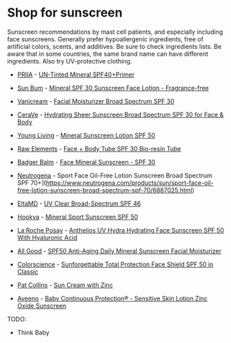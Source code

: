 <!--
source: jph
tags: shop
-->

# Shop for sunscreen

Sunscreen recommendations by mast cell patients, and especially including face sunscreens. Generally prefer hypoallergenic ingredients, free of artificial colors, scents, and additives. Be sure to check ingredients lists. Be aware that in some countries, the same brand name can have different ingredients. Also try UV-protective clothing.

* [PRIIA](https://www.priia.com) - [UN-Tinted Mineral SPF40+Primer](https://www.priia.com/shop/un-tinted-mineral-spf40-primer/)

* [Sun Bum](https://www.sunbum.com/) - [Mineral SPF 30 Sunscreen Face Lotion - Fragrance-free](https://www.sunbum.com/products/mineral-spf-30-sunscreen-face-lotion)

* [Vanicream](https://www.vanicream.com/) - [Facial Moisturizer Broad Spectrum SPF 30](https://www.vanicream.com/product/facial-moisturizer-with-spf)

* [CeraVe](https://www.cerave.com/) - [Hydrating Sheer Sunscreen Broad Spectrum SPF 30 for Face & Body](https://www.cerave.com/sunscreen/hydrating-sheer-sunscreen-broad-spectrum-spf-30-for-face-and-body)

* [Young Living](https://www.youngliving.com/) - [Mineral Sunscreen Lotion SPF 50](https://www.youngliving.com/us/en/product/mineral-sunscreen-lotion-spf-50)

* [Raw Elements](https://www.rawelementsusa.com/) - [Face + Body Tube SPF 30 Bio-resin Tube](https://www.rawelementsusa.com/products/face-body-30-tube)

* [Badger Balm](https://www.badgerbalm.com/) - [Face Mineral Sunscreen - SPF 30](https://www.badgerbalm.com/products/face-mineral-sunscreen-spf-30)

* [Neutrogena](https://www.neutrogena.com/) - Sport Face Oil-Free Lotion Sunscreen Broad Spectrum SPF 70+](https://www.neutrogena.com/products/sun/sport-face-oil-free-lotion-sunscreen-broad-spectrum-spf-70/6887025.html)

* [EltaMD](https://eltamd.com/) - [UV Clear Broad-Spectrum SPF 46](https://eltamd.com/collections/face-sunscreen/products/uv-clear-broad-spectrum-spf-46)

* [Hookya](https://hookyaproducts.com/) - [Mineral Sport Sunscreen SPF 50](https://hookyaproducts.com/shop/mineral-sport-sunscreen-spf-50-two-pack/)

* [La Roche Posay](https://www.laroche-posay.us/) - [Anthelios UV Hydra Hydrating Face Sunscreen SPF 50 With Hyaluronic Acid](https://www.laroche-posay.us/our-products/sun/face-sunscreen/anthelios-uv-hydra-hydrating-face-sunscreen-spf-50-with-hyaluronic-acid-3606000613126.html)

* [All Good](https://allgoodbodycare.com/) - [SPF50 Anti-Aging Daily Mineral Sunscreen Facial Moisturizer](https://allgoodbodycare.com/shop/sun/face/spf50-anti-aging-daily-mineral-sunscreen-facial-moisturizer-1-oz/)

* [Colorscience](https://colorescienceuk.com/) - [Sunforgettable Total Protection Face Shield SPF 50 in Classic](https://colorescienceuk.com/collections/fragrance-free-sunscreen/products/sunforgettable-total-protection-face-shield-spf-50)

* [Pat Collins](https://patcollins.com.au/) - [Sun Cream with Zinc](https://patcollins.com.au/Shop/All/Sun-Cream-with-Zinc.html)

* [Aveeno](https://www.aveeno.com/) - [Baby Continuous Protection® - Sensitive Skin Lotion Zinc Oxide Sunscreen](https://www.aveeno.com/products/baby-continuous-protection-sensitive-skin-zinc-oxide-sunscreen-spf-50)

TODO:

* Think Baby
